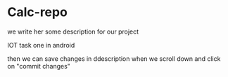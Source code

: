 # Calc-repo

we write her some description for our project

IOT task one in android

then we can save changes in ddescription when we scroll down and click on "commit changes"
